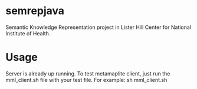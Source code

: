 # semrepjava

Semantic Knowledge Representation project in Lister Hill Center for National Institute of Health.

# Usage
Server is already up running.
To test metamaplite client, just run the mml_client.sh file with your test file.
For example:
	sh mml_client.sh

